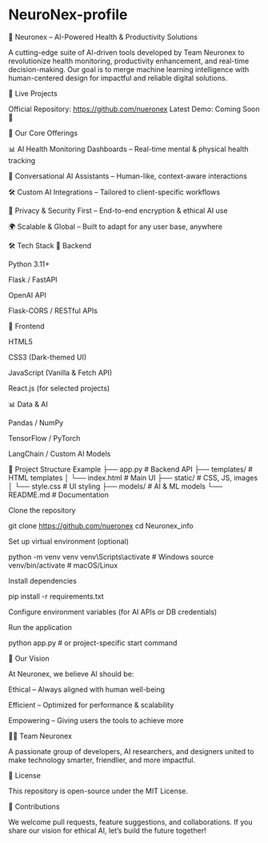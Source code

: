 # NeuroNex-profile
🧠 Neuronex – AI-Powered Health & Productivity Solutions

A cutting-edge suite of AI-driven tools developed by Team Neuronex to revolutionize health monitoring, productivity enhancement, and real-time decision-making. Our goal is to merge machine learning intelligence with human-centered design for impactful and reliable digital solutions.

🚀 Live Projects

Official Repository: https://github.com/nueronex
Latest Demo: Coming Soon 🚧

🧠 Our Core Offerings

📊 AI Health Monitoring Dashboards – Real-time mental & physical health tracking

💬 Conversational AI Assistants – Human-like, context-aware interactions

🛠 Custom AI Integrations – Tailored to client-specific workflows

🔐 Privacy & Security First – End-to-end encryption & ethical AI use

🌍 Scalable & Global – Built to adapt for any user base, anywhere

🛠 Tech Stack
🔧 Backend

Python 3.11+

Flask / FastAPI

OpenAI API

Flask-CORS / RESTful APIs

🎨 Frontend

HTML5

CSS3 (Dark-themed UI)

JavaScript (Vanilla & Fetch API)

React.js (for selected projects)

📊 Data & AI

Pandas / NumPy

TensorFlow / PyTorch

LangChain / Custom AI Models

📁 Project Structure Example
├── app.py                # Backend API
├── templates/            # HTML templates
│   └── index.html         # Main UI
├── static/               # CSS, JS, images
│   └── style.css          # UI styling
├── models/               # AI & ML models
└── README.md             # Documentation

Clone the repository

git clone https://github.com/nueronex
cd Neuronex_info


Set up virtual environment (optional)

python -m venv venv
venv\Scripts\activate     # Windows
source venv/bin/activate  # macOS/Linux


Install dependencies

pip install -r requirements.txt


Configure environment variables (for AI APIs or DB credentials)

Run the application

python app.py  # or project-specific start command

🌟 Our Vision

At Neuronex, we believe AI should be:

Ethical – Always aligned with human well-being

Efficient – Optimized for performance & scalability

Empowering – Giving users the tools to achieve more

👨‍💻 Team Neuronex

A passionate group of developers, AI researchers, and designers united to make technology smarter, friendlier, and more impactful.

📄 License

This repository is open-source under the MIT License.

🤝 Contributions

We welcome pull requests, feature suggestions, and collaborations.
If you share our vision for ethical AI, let’s build the future together!
